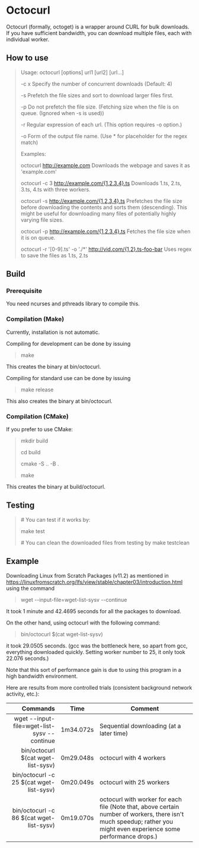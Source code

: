 # Octocurl

Octocurl (formally, octoget) is a wrapper around CURL for bulk downloads.
If you have sufficient bandwidth, you can download multiple files, each with individual worker.

## How to use
> Usage: octocurl [options] url1 [url2] [url...]
> 
> -c x			        Specify the number of concurrent downloads (Default: 4)
>
> -s			        Prefetch the file sizes and sort to download larger files first.
>
> -p			        Do not prefetch the file size. (Fetching size when the file is on queue. (Ignored when -s is used))
>
> -r <regex>		    Regular expression of each url. (This option requires -o option.)
>
> -o <filename form>	Form of the output file name. (Use * for placeholder for the regex match)
>
> 
> Examples:
>
> octocurl http://example.com						                    Downloads the webpage and saves it as 'example.com'
>
> octocurl -c 3 http://example.com/{1,2,3,4}.ts				            Downloads 1.ts, 2.ts, 3.ts, 4.ts with three workers.
>
> octocurl -s http://example.com/{1,2,3,4}.ts				            Prefetches the file size before downloading the contents and sorts
> 									                                    them (descending). This might be useful for downloading many files
> 									                                    of potentially highly varying file sizes.
>
> octocurl -p http://example.com/{1,2,3,4}.ts				            Fetches the file size when it is on queue.
>
> octocurl -r '[0-9].ts' -o './*' http://vid.com/{1,2}.ts-foo-bar		Uses regex to save the files as 1.ts, 2.ts

## Build
### Prerequisite
You need ncurses and pthreads library to compile this.

### Compilation (Make)
Currently, installation is not automatic.

Compiling for development can be done by issuing
> make 

This creates the binary at bin/octocurl.

Compiling for standard use can be done by issuing
> make release

This also creates the binary at bin/octocurl.

### Compilation (CMake)
If you prefer to use CMake:
> mkdir build
>
> cd build
>
> cmake -S .. -B .
>
> make

This creates the binary at build/octocurl.


## Testing
> \# You can test if it works by:
>
> make test
>
> \# You can clean the downloaded files from testing by
> make testclean

## Example
Downloading Linux from Scratch Packages (v11.2) as mentioned in https://linuxfromscratch.org/lfs/view/stable/chapter03/introduction.html using the command
> wget --input-file=wget-list-sysv --continue

It took 1 minute and 42.4695 seconds for all the packages to download.

On the other hand, using octocurl with the following command:
> bin/octocurl $(cat wget-list-sysv)

it took 29.0505 seconds. (gcc was the bottleneck here, so apart from gcc, everything downloaded quickly. Setting worker number to 25, it only took 22.076 seconds.)

Note that this sort of performance gain is due to using this program in a high bandwidth environment.

Here are results from more controlled trials (consistent background network activity, etc.):

| Commands          | Time          | Comment |
|---------------------------------------------------------------------------:|:---------:| ----------------------------------------------------------------|
| wget --input-file=wget-list-sysv --continue                                | 1m34.072s | Sequential downloading (at a later time)
| bin/octocurl $(cat wget-list-sysv)                                         | 0m29.048s | octocurl with 4 workers
| bin/octocurl -c 25 $(cat wget-list-sysv)                                   | 0m20.049s | octocurl with 25 workers
| bin/octocurl -c 86 \$(cat wget-list-sysv)                                  | 0m19.070s | octocurl with worker for each file (Note that, above certain number of workers, there isn't much speedup; rather you might even experience some performance drops.)
